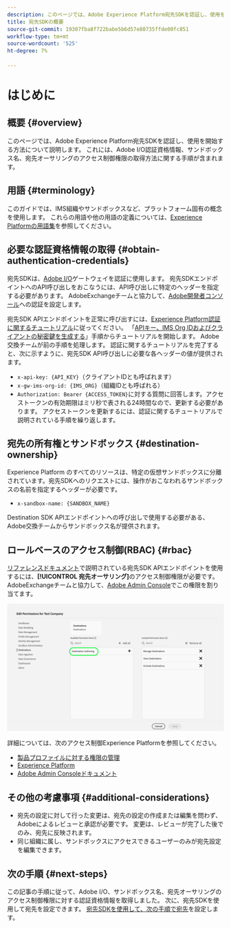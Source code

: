 ```yaml
---
description: このページでは、Adobe Experience Platform宛先SDKを認証し、使用を開始する方法について説明します。 これには、Adobe I/O認証資格情報、サンドボックス名、宛先オーサリングのアクセス制御権限の取得方法に関する手順が含まれます。
title: 宛先SDKの概要
source-git-commit: 19307fba8f722babe5b6d57e80735ffde00fc851
workflow-type: tm+mt
source-wordcount: '525'
ht-degree: 7%

---
```


# はじめに

## 概要 {#overview}

このページでは、Adobe Experience Platform宛先SDKを認証し、使用を開始する方法について説明します。 これには、Adobe I/O認証資格情報、サンドボックス名、宛先オーサリングのアクセス制御権限の取得方法に関する手順が含まれます。

## 用語 {#terminology}

このガイドでは、IMS組織やサンドボックスなど、プラットフォーム固有の概念を使用します。 これらの用語や他の用語の定義については、[Experience Platformの用語集](https://experienceleague.adobe.com/docs/experience-platform/landing/glossary.html)を参照してください。

## 必要な認証資格情報の取得 {#obtain-authentication-credentials}

宛先SDKは、[Adobe I/O](https://www.adobe.io/)ゲートウェイを認証に使用します。 宛先SDKエンドポイントへのAPI呼び出しをおこなうには、API呼び出しに特定のヘッダーを指定する必要があります。 AdobeExchangeチームと協力して、[Adobe開発者コンソール](http://console.adobe.io/)への認証を設定します。

宛先SDK APIエンドポイントを正常に呼び出すには、[Experience Platform認証に関するチュートリアル](https://experienceleague.adobe.com/docs/experience-platform/landing/platform-apis/api-authentication.html?lang=ja)に従ってください。 「[APIキー、IMS Org IDおよびクライアントの秘密鍵を生成する](https://experienceleague.adobe.com/docs/experience-platform/landing/platform-apis/api-authentication.html#api-ims-secret)」手順からチュートリアルを開始します。 Adobe交換チームが前の手順を処理します。 認証に関するチュートリアルを完了すると、次に示すように、宛先SDK API呼び出しに必要な各ヘッダーの値が提供されます。

* `x-api-key: {API_KEY}`（クライアントIDとも呼ばれます）
* `x-gw-ims-org-id: {IMS_ORG}`（組織IDとも呼ばれる）
* `Authorization: Bearer {ACCESS_TOKEN}`に対する質問に回答します。アクセストークンの有効期限はミリ秒で表される24時間なので、更新する必要があります。 アクセストークンを更新するには、認証に関するチュートリアルで説明されている手順を繰り返します。

<!--

### Obtain `Authorization: Bearer {ACCESS_TOKEN}`

To obtain the `{ACCESS_TOKEN}`, you must generate a JWT token and exchange it for the access token. Follow the steps below:

1. Follow the instructions in the [Generate JWT section](https://www.adobe.io/apis/experienceplatform/console/docs.html#!AdobeDocs/adobeio-console/master/credentials.md) in the credentials guide.
2. Follow the instructions in [Step 3: try it](https://www.adobe.io/authentication/auth-methods.html#!AdobeDocs/adobeio-auth/master/AuthenticationOverview/ServiceAccountIntegration.md) in the Service account connection guide.

You now have the required authentication headers `x-api-key: {API_KEY}`, `x-gw-ims-org-id: {IMS_ORG}`, and `Authorization: Bearer {ACCESS_TOKEN}`.

>[!NOTE]
>
>The access token has an expiration time of 24 hours, expressed in milliseconds, so you will have to refresh it. To refresh the access token, repeat the steps outlined in this section.

-->

## 宛先の所有権とサンドボックス {#destination-ownership}

Experience Platform のすべてのリソースは、特定の仮想サンドボックスに分離されています。宛先SDKへのリクエストには、操作がおこなわれるサンドボックスの名前を指定するヘッダーが必要です。

* `x-sandbox-name: {SANDBOX_NAME}`

Destination SDK APIエンドポイントへの呼び出しで使用する必要がある、Adobe交換チームからサンドボックス名が提供されます。

## ロールベースのアクセス制御(RBAC) {#rbac}

[リファレンスドキュメント](./configuration-options.md)で説明されている宛先SDK APIエンドポイントを使用するには、**[!UICONTROL 宛先オーサリング]**&#x200B;のアクセス制御権限が必要です。 AdobeExchangeチームと協力して、[Adobe Admin Console](https://adminconsole.adobe.com/)でこの権限を割り当てます。

![宛先オーサリング権限](./assets/destination-authoring-permission.png)

詳細については、次のアクセス制御Experience Platformを参照してください。

* [製品プロファイルに対する権限の管理](/help/access-control/ui/permissions.md)
* [Experience Platform](/help/access-control/home.md#permissions)
* [Adobe Admin Consoleドキュメント](https://helpx.adobe.com/jp/enterprise/using/admin-console.html)

## その他の考慮事項 {#additional-considerations}

* 宛先の設定に対して行った変更は、宛先の設定の作成または編集を問わず、Adobeによるレビューと承認が必要です。 変更は、レビューが完了した後でのみ、宛先に反映されます。
* 同じ組織に属し、サンドボックスにアクセスできるユーザーのみが宛先設定を編集できます。

## 次の手順 {#next-steps}

この記事の手順に従って、Adobe I/O、サンドボックス名、宛先オーサリングのアクセス制御権限に対する認証資格情報を取得しました。 次に、宛先SDKを使用して宛先を設定できます。 [宛先SDKを使用して、次の手順で宛先](./configure-destination-instructions.md)を設定します。
